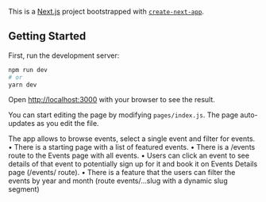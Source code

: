 This is a [Next.js](https://nextjs.org/) project bootstrapped with [`create-next-app`](https://github.com/vercel/next.js/tree/canary/packages/create-next-app).

## Getting Started

First, run the development server:

```bash
npm run dev
# or
yarn dev
```

Open [http://localhost:3000](http://localhost:3000) with your browser to see the result.

You can start editing the page by modifying `pages/index.js`. The page auto-updates as you edit the file.


The app allows to browse events, select a single event and filter for events. 
•	There is a starting page with a list of featured events.
•	There is a /events route to the Events page with all events. 
•	Users can click an event to see details of that event to potentially sign up for it and book it on Events Details page (/events/<some-id> route). 
•	There is a feature that the users can filter the events by year and month (route events/…slug with a dynamic slug segment)
